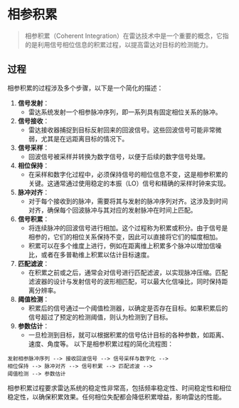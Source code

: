 # 相参积累  

> 相参积累（Coherent Integration）在雷达技术中是一个重要的概念，它指的是利用信号相位信息的积累过程，以提高雷达对目标的检测能力。  

## 过程  
相参积累的过程涉及多个步骤，以下是一个简化的描述：
1. **信号发射**：
   - 雷达系统发射一个相参脉冲序列，即一系列具有固定相位关系的脉冲。
2. **信号接收**：
   - 雷达接收器捕捉到目标反射回来的回波信号。这些回波信号可能非常微弱，尤其是在远距离目标的情况下。
3. **信号采样**：
   - 回波信号被采样并转换为数字信号，以便于后续的数字信号处理。
4. **相位保持**：
   - 在采样和数字化过程中，必须保持信号的相位信息不变，这是相参积累的关键。这通常通过使用稳定的本振（LO）信号和精确的采样时钟来实现。
5. **脉冲对齐**：
   - 对于每个接收到的脉冲，需要将其与发射的脉冲序列对齐。这涉及到时间对齐，确保每个回波脉冲与其对应的发射脉冲在时间上匹配。
6. **信号积累**：
   - 将连续脉冲的回波信号进行相加。这个过程称为积累或积分。由于信号是相参的，它们的相位关系保持不变，因此可以直接将它们的幅度相加。
   - 积累可以在多个维度上进行，例如在距离维上积累多个脉冲以增加信噪比，或者在多普勒维上积累以估计目标速度。
7. **匹配滤波**：
   - 在积累之前或之后，通常会对信号进行匹配滤波，以实现脉冲压缩。匹配滤波器的设计与发射信号的波形相匹配，可以最大化信噪比，同时保持距离分辨率。
8. **阈值检测**：
   - 积累后的信号通过一个阈值检测器，以确定是否存在目标。如果积累后的信号超过了预定的检测阈值，则认为检测到了目标。
9. **参数估计**：
   - 一旦检测到目标，就可以根据积累的信号估计目标的各种参数，如距离、速度、角度等。
以下是相参积累过程的简化流程图：
```
发射相参脉冲序列 --> 接收回波信号 --> 信号采样与数字化 -->
相位保持 --> 脉冲对齐 --> 信号积累 --> 匹配滤波 -->
阈值检测 --> 参数估计
```
相参积累过程要求雷达系统的稳定性非常高，包括频率稳定性、时间稳定性和相位稳定性，以确保积累效果。任何相位失配都会降低积累增益，影响雷达的性能。

